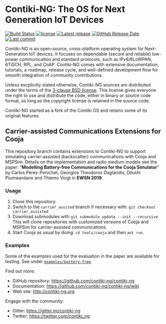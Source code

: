 # Contiki-NG: The OS for Next Generation IoT Devices

[![Build Status](https://travis-ci.org/contiki-ng/contiki-ng.svg?branch=master)](https://travis-ci.org/contiki-ng/contiki-ng/branches)
[![license](https://img.shields.io/badge/license-3--clause%20bsd-brightgreen.svg)](https://github.com/contiki-ng/contiki-ng/blob/master/LICENSE.md)
[![Latest release](https://img.shields.io/github/release/contiki-ng/contiki-ng.svg)](https://github.com/contiki-ng/contiki-ng/releases/latest)
[![GitHub Release Date](https://img.shields.io/github/release-date/contiki-ng/contiki-ng.svg)](https://github.com/contiki-ng/contiki-ng/releases/latest)
[![Last commit](https://img.shields.io/github/last-commit/contiki-ng/contiki-ng.svg)](https://github.com/contiki-ng/contiki-ng/commit/HEAD)

Contiki-NG is an open-source, cross-platform operating system for Next-Generation IoT devices. It focuses on dependable (secure and reliable) low-power communication and standard protocols, such as IPv6/6LoWPAN, 6TiSCH, RPL, and CoAP. Contiki-NG comes with extensive documentation, tutorials, a roadmap, release cycle, and well-defined development flow for smooth integration of community contributions.

Unless excplicitly stated otherwise, Contiki-NG sources are distributed under
the terms of the [3-clause BSD license](LICENSE.md). This license gives
everyone the right to use and distribute the code, either in binary or
source code format, as long as the copyright license is retained in
the source code.

Contiki-NG started as a fork of the Contiki OS and retains some of its original features.


## Carrier-assisted Communications Extensions for Cooja

This repository branch contains extensions to Contiki-NG to support simulating carrier-assisted (backscatter) communications with Cooja and MSPSim. Details on the implementation and radio medium models see the paper: "**Modelling Battery-free Communications for the Cooja Simulator**" 
by Carlos Pérez-Penichet, Georgios Theodoros Daglaridis, Dilushi Piumwardane and Thiemo Voigt in **EWSN 2019**.

### Usage

1. Clone this repository.
2. Switch to the `carrier_assited` branch if necessary with: `git checkout carrier_assisted`
3. Download submodules with `git submodule update --init --recursive`. This will clone repositories with customized versions of Cooja and MSPSim for carrier-assisted communications. 
4. Start Cooja as usual by doing: `cd tools/cooja` and then `ant run`.

### Examples

Some of the examples used for the evaluation in the paper are available for testing. See under [`examples/battery-free`](./examples/battery-free).


Find out more:

* GitHub repository: https://github.com/contiki-ng/contiki-ng
* Documentation: https://github.com/contiki-ng/contiki-ng/wiki
* Web site: http://contiki-ng.org

Engage with the community:

* Gitter: https://gitter.im/contiki-ng
* Twitter: https://twitter.com/contiki_ng

